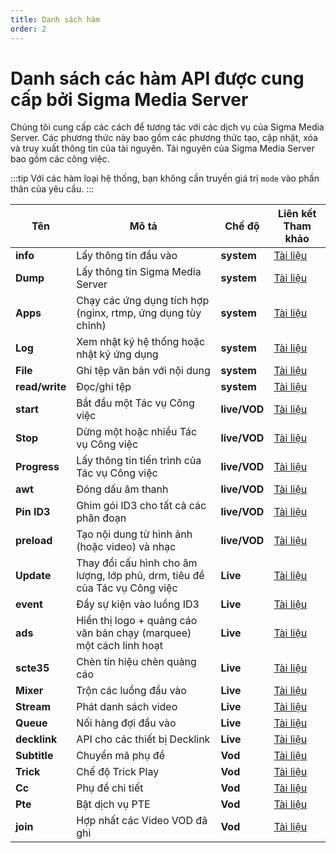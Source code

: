 ```yaml
---
title: Danh sách hàm
order: 2
---
```


# Danh sách các hàm API được cung cấp bởi Sigma Media Server

Chúng tôi cung cấp các cách để tương tác với các dịch vụ của Sigma Media Server. Các phương thức này bao gồm các phương thức tạo, cập nhật, xóa và truy xuất thông tin của tài nguyên. Tài nguyên của Sigma Media Server bao gồm các công việc.

:::tip
Với các hàm loại hệ thống, bạn không cần truyền giá trị `mode` vào phần thân của yêu cầu.
:::

| **Tên** | **Mô tả** | **Chế độ** | **Liên kết Tham khảo** |
| --- | --- | --- | --- |
| **info** | Lấy thông tin đầu vào | **system** | [Tài liệu](#) |
| **Dump** | Lấy thông tin Sigma Media Server | **system** | [Tài liệu](#) |
| **Apps** | Chạy các ứng dụng tích hợp (nginx, rtmp, ứng dụng tùy chỉnh) | **system** | [Tài liệu](#) |
| **Log** | Xem nhật ký hệ thống hoặc nhật ký ứng dụng | **system** | [Tài liệu](#) |
| **File** | Ghi tệp văn bản với nội dung | **system** | [Tài liệu](#) |
| **read/write** | Đọc/ghi tệp | **system** | [Tài liệu](#) |
| **start** | Bắt đầu một Tác vụ Công việc | **live/VOD** | [Tài liệu](#) |
| **Stop** | Dừng một hoặc nhiều Tác vụ Công việc | **live/VOD** | [Tài liệu](#) |
| **Progress** | Lấy thông tin tiến trình của Tác vụ Công việc | **live/VOD** | [Tài liệu](#) |
| **awt** | Đóng dấu âm thanh | **live/VOD** | [Tài liệu](#) |
| **Pin ID3** | Ghim gói ID3 cho tất cả các phân đoạn | **live/VOD** | [Tài liệu](#) |
| **preload** | Tạo nội dung từ hình ảnh (hoặc video) và nhạc | **live/VOD** | [Tài liệu](#) |
| **Update** | Thay đổi cấu hình cho âm lượng, lớp phủ, drm, tiêu đề của Tác vụ Công việc | **Live** | [Tài liệu](#) |
| **event** | Đẩy sự kiện vào luồng ID3 | **Live** | [Tài liệu](#) |
| **ads** | Hiển thị logo + quảng cáo văn bản chạy (marquee) một cách linh hoạt | **Live** | [Tài liệu](#) |
| **scte35** | Chèn tín hiệu chèn quảng cáo | **Live** | [Tài liệu](#) |
| **Mixer** | Trộn các luồng đầu vào | **Live** | [Tài liệu](#) |
| **Stream** | Phát danh sách video | **Live** | [Tài liệu](#) |
| **Queue** | Nối hàng đợi đầu vào | **Live** | [Tài liệu](#) |
| **decklink** | API cho các thiết bị Decklink | **Live** | [Tài liệu](#) |
| **Subtitle** | Chuyển mã phụ đề | **Vod** | [Tài liệu](#) |
| **Trick** | Chế độ Trick Play | **Vod** | [Tài liệu](#) |
| **Cc** | Phụ đề chi tiết | **Vod** | [Tài liệu](#) |
| **Pte** | Bật dịch vụ PTE | **Vod** | [Tài liệu](#) |
| **join** | Hợp nhất các Video VOD đã ghi | **Vod** | [Tài liệu](#) |

